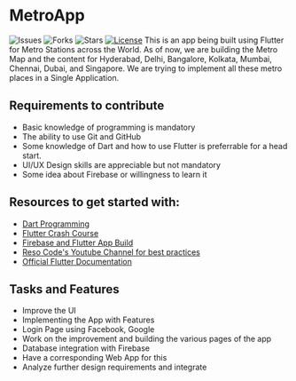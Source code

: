 # MetroApp

![Issues](https://img.shields.io/github/issues/SAITARUN55/metroapp)
![Forks](https://img.shields.io/github/forks/SAITARUN55/metroapp)
![Stars](https://img.shields.io/github/stars/SAITARUN55/metroapp)
[![License](https://img.shields.io/github/license/SAITARUN55/metroapp)](https://github.com/SAITARUN55/metroapp/blob/master/LICENSE)
This is an app being built using Flutter for Metro Stations across the World. As of now, we are building the Metro Map and the content for Hyderabad, Delhi, Bangalore, Kolkata, Mumbai, Chennai, Dubai, and Singapore. We are trying to implement all these metro places in a Single Application.


## Requirements to contribute

- Basic knowledge of programming is mandatory
- The ability to use Git and GitHub
- Some knowledge of Dart and how to use Flutter is preferrable for a head start.
- UI/UX Design skills are appreciable but not mandatory
- Some idea about Firebase or willingness to learn it

##  Resources to get started with:
+  [Dart Programming](https://www.youtube.com/watch?v=Ej_Pcr4uC2Q)
+  [Flutter Crash Course](https://www.youtube.com/watch?v=pTJJsmejUOQ)
+  [Firebase and Flutter  App Build](https://www.youtube.com/playlist?list=PL4cUxeGkcC9j--TKIdkb3ISfRbJeJYQwC)
+  [Reso Code's Youtube Channel for best practices](https://www.youtube.com/channel/UCSIvrn68cUk8CS8MbtBmBkA/featured)
+  [Official Flutter Documentation](https://flutter.dev/docs)

## Tasks and Features

* Improve the UI
* Implementing the App with Features
* Login Page using Facebook, Google
* Work on the improvement and building the various pages of the app
* Database integration with  Firebase
* Have a corresponding Web App for this
* Analyze further design requirements and integrate
